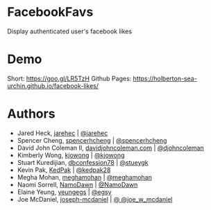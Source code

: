 # FacebookFavs

Display authenticated user's facebook likes

# Demo

Short: https://goo.gl/LR5TzH
Github Pages: https://holberton-sea-urchin.github.io/facebook-likes/

# Authors
* Jared Heck, [jarehec](https://github.com/jarehec) | [@jarehec](https://twitter.com/jarehec)
* Spencer Cheng, [spencerhcheng](https://github.com/spencerhcheng) | [@spencerhcheng ](https://twitter.com/spencerhcheng)
* David John Coleman II, [davidjohncoleman.com](http://www.davidjohncoleman.com/) | [@djohncoleman](https://twitter.com/djohncoleman)
* Kimberly Wong, [kjowong](https://github.com/kjowong) | [@kjowong](https://twitter.com/kjowong)
* Stuart Kuredijian, [dbconfession78](https://github.com/dbconfession78) | [@stueygk ](https://twitter.com/stueygk)
* Kevin Pak, [KedPak](https://github.com/kedpak) | [@kedpak28](https://twitter.com/kedpak28)
* Megha Mohan, [meghamohan](https://github.com/meghamohan) | [@meghamohan](https://twitter.com/meghamohan)
* Naomi Sorrell, [NamoDawn](https://github.com/NamoDawn) | [@NamoDawn ](https://twitter.com/NamoDawn)
* Elaine Yeung, [yeungegs](https://github.com/yeungegs) | [@egsy](https://twitter.com/egsy)
* Joe McDaniel, [joseph-mcdaniel](https://github.com/joseph-mcdaniel) | [@ @joe_w_mcdaniel ](https://twitter.com/@joe_w_mcdaniel)
